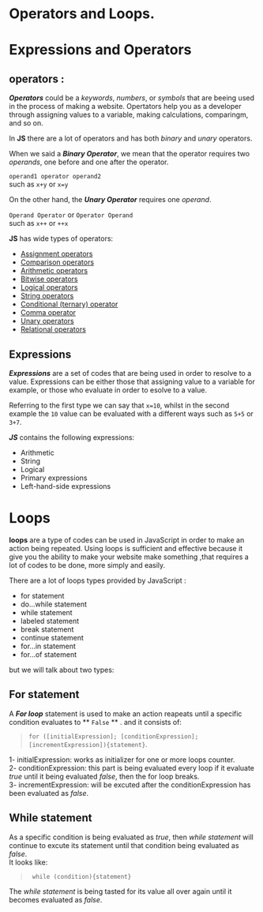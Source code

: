 # **Operators and Loops.**

# Expressions and Operators #

## operators : ##
_**Operators**_ could be a _keywords_, _numbers_, or _symbols_ that are beeing used in the process of making a website. Opertators help you as a developer through assigning values to a variable, making calculations, comparingm, and so on.  

In **JS** there are a lot of operators and has both _binary_ and _unary_ operators. 

When we said a **_Binary Operator_**, we mean that the operator requires two _operands_, one before and one after the operator.

`operand1 operator operand2`  
such as `x+y` or `x=y`

On the other hand, the **_Unary Operator_** requires one _operand_.  

`Operand Operator` or `Operator Operand`  
such as `x++` or `++x`

**JS** has wide types of operators:

* [Assignment operators](https://developer.mozilla.org/en-US/docs/Web/JavaScript/Guide/Expressions_and_Operators#assignment_operators)
* [Comparison operators](https://developer.mozilla.org/en-US/docs/Web/JavaScript/Guide/Expressions_and_Operators#comparison_operators)
* [Arithmetic operators](https://developer.mozilla.org/en-US/docs/Web/JavaScript/Guide/Expressions_and_Operators#arithmetic_operators)
* [Bitwise operators](https://developer.mozilla.org/en-US/docs/Web/JavaScript/Guide/Expressions_and_Operators#bitwise_operators)
* [Logical operators](https://developer.mozilla.org/en-US/docs/Web/JavaScript/Guide/Expressions_and_Operators#logical_operators)
* [String operators](https://developer.mozilla.org/en-US/docs/Web/JavaScript/Guide/Expressions_and_Operators#string_operators)
* [Conditional (ternary) operator](https://developer.mozilla.org/en-US/docs/Web/JavaScript/Guide/Expressions_and_Operators#conditional_ternary_operator)
* [Comma operator](https://developer.mozilla.org/en-US/docs/Web/JavaScript/Guide/Expressions_and_Operators#comma_operator)
* [Unary operators](https://developer.mozilla.org/en-US/docs/Web/JavaScript/Guide/Expressions_and_Operators#unary_operators)
* [Relational operators](https://developer.mozilla.org/en-US/docs/Web/JavaScript/Guide/Expressions_and_Operators#relational_operators)

## Expressions ##
_**Expressions**_ are a set of codes that are being used in order to resolve to a value. Expressions can be either those that assigning value to a variable for example, or those who evaluate in order to esolve to a value.

Referring to the first type we can say that `x=10`, whilst in the second example the `10` value can be evaluated with a different ways such as `5+5` or `3+7`.

**_JS_** contains the following expressions:
* Arithmetic
* String
* Logical
* Primary expressions
* Left-hand-side expressions  

# Loops #
**loops** are a type of codes can be used in JavaScript in order to make an action being repeated. Using loops is sufficient and effective because it give you the ability to make your website make something ,that requires a lot of codes to be done, more simply and easily.

There are a lot of loops types provided by JavaScript :
* for statement
* do...while statement
* while statement
* labeled statement
* break statement
* continue statement
* for...in statement
* for...of statement

but we will talk about two types:

## For statement ##

A **_For loop_** statement is used to make an action reapeats until a specific condition evaluates to ** `False` ** .
and it consists of: 

> ` for ([initialExpression]; [conditionExpression]; [incrementExpression]){statement} `.

1- initialExpression: works as initializer for one or more loops counter.   
2- conditionExpression: this part is being evaluated every loop if it evaluate _true_ until it being evaluated _false_, then the for loop breaks.  
3- incrementExpression: will be excuted after the conditionExpression has been evaluated as _false_.


## While statement ##

As a specific condition is being evaluated as _true_, then _while statement_ will continue to excute its statement until that condition being evaluated as _false_.  
It looks like:   
> ` while (condition){statement}`

The _while statement_ is being tasted for its value all over again until it becomes evaluated as _false_.
